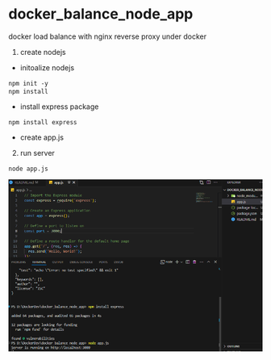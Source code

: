 # docker_balance_node_app
docker load balance with nginx reverse proxy under docker

1. create nodejs
- initoalize nodejs
```
npm init -y
npm install
```
- install express package
```
npm install express
```
- create app.js
2. run server
```
node app.js
```
<p><img src="screenshort\project-herachy.png"></p>
